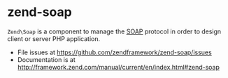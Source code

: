 # zend-soap

`Zend\Soap` is a component to manage the [SOAP](http://en.wikipedia.org/wiki/SOAP)
protocol in order to design client or server PHP application.


- File issues at https://github.com/zendframework/zend-soap/issues
- Documentation is at http://framework.zend.com/manual/current/en/index.html#zend-soap
